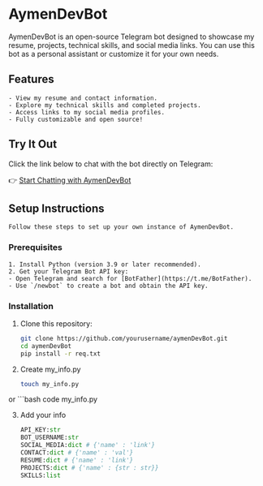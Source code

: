 # AymenDevBot

AymenDevBot is an open-source Telegram bot designed to showcase my resume, projects, technical skills, and social media links. You can use this bot as a personal assistant or customize it for your own needs.

## Features

    - View my resume and contact information.
    - Explore my technical skills and completed projects.
    - Access links to my social media profiles.
    - Fully customizable and open source!

## Try It Out

Click the link below to chat with the bot directly on Telegram:

👉 [Start Chatting with AymenDevBot](https://t.me/aymenDevBot)

## Setup Instructions

    Follow these steps to set up your own instance of AymenDevBot.

### Prerequisites

    1. Install Python (version 3.9 or later recommended).
    2. Get your Telegram Bot API key:
    - Open Telegram and search for [BotFather](https://t.me/BotFather).
    - Use `/newbot` to create a bot and obtain the API key.

### Installation

1. Clone this repository:

    ```bash
    git clone https://github.com/yourusername/aymenDevBot.git
    cd aymenDevBot
    pip install -r req.txt

2. Create my_info.py

    ```bash
    touch my_info.py
or 
    ```bash
    code my_info.py

3. Add your info

    ```python
    API_KEY:str
    BOT_USERNAME:str
    SOCIAL_MEDIA:dict # {'name' : 'link'}
    CONTACT:dict # {'name' : 'val'}
    RESUME:dict # {'name' : 'link'}
    PROJECTS:dict # {'name' : {str : str}}
    SKILLS:list